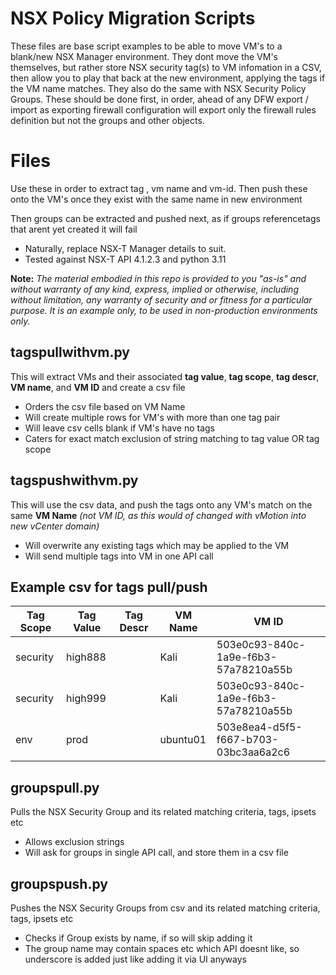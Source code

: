 # NSX Policy Migration Scripts

These files are base script examples to be able to move VM's to a blank/new NSX Manager environment. They dont move the VM's themselves, but rather store NSX security tag(s) to VM infomation in a CSV, then allow you to play that back at the new environment, applying the tags if the VM name matches. They also do the same with NSX Security Policy Groups. These should be done first, in order, ahead of any DFW export / import as exporting firewall configuration will export only the firewall rules definition but not the groups and other objects.

# Files

Use these in order to extract tag , vm name and vm-id. 
Then push these onto the VM's once they exist with the same name in new environment

Then groups can be extracted and pushed next, as if groups referencetags that arent yet created it will fail

 - Naturally, replace NSX-T Manager details to suit.  
 - Tested against NSX-T API 4.1.2.3 and python 3.11

**Note:** *The material embodied in this repo is provided to you "as-is" and without warranty of any kind, express, implied or otherwise, including without limitation, any warranty of security and or fitness for a particular purpose. It is an example only, to be used in non-production environments only.*

## tagspullwithvm.py

This will extract VMs and their associated **tag value**, **tag scope**, **tag descr**, **VM name**, and **VM ID** and create a csv file

 - Orders the csv file based on VM Name
 - Will create multiple rows for VM's with more than
   one tag pair
 - Will leave csv cells blank if VM's have no tags     
 - Caters for exact match exclusion of string matching to tag value OR tag scope

## tagspushwithvm.py

This will use the csv data, and push the tags onto any VM's match on the same **VM Name**
*(not VM ID, as this would of changed with vMotion into new vCenter domain)*

 - Will overwrite any existing tags which may be applied to the VM
 - Will send multiple tags into VM in one API call

## Example csv for tags pull/push 

| Tag Scope | Tag Value | Tag Descr | VM Name | VM ID |
|--|--|--|--|--|
| security | high888 |  | Kali | 503e0c93-840c-1a9e-f6b3-57a78210a55b |
| security | high999 |  | Kali | 503e0c93-840c-1a9e-f6b3-57a78210a55b |
| env | prod |  | ubuntu01 | 503e8ea4-d5f5-f667-b703-03bc3aa6a2c6 |

## groupspull.py

Pulls the NSX Security Group and its related matching criteria, tags, ipsets etc

 - Allows exclusion strings
 - Will ask for groups in single API call, and store them in a csv file

## groupspush.py

Pushes the NSX Security Groups from csv and its related matching criteria, tags, ipsets etc

 - Checks if Group exists by name, if so will skip adding it
 - The group name may contain spaces etc which API doesnt like, so underscore is added just like adding it via UI anyways
